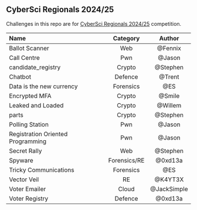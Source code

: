 ## CyberSci Regionals 2024/25

Challenges in this repo are for [CyberSci Regionals 2024/25](https://ctftime.org/event/2511) competition.

| Name | Category | Author |
| :--- | :---: | :---: |
| Ballot Scanner | Web | @Fennix |
| Call Centre | Pwn | @Jason |
| candidate_registry | Crypto | @Stephen |
| Chatbot | Defence | @Trent |
| Data is the new currency | Forensics | @ES |
| Encrypted MFA | Crypto | @Smile |
| Leaked and Loaded | Crypto | @Willem |
| parts | Crypto | @Stephen |
| Polling Station | Pwn | @Jason |
| Registration Oriented Programming | Pwn | @Jason |
| Secret Rally | Web | @Stephen |
| Spyware | Forensics/RE | @0xd13a |
| Tricky Communications | Forensics | @ES |
| Vector Veil | RE | @K4YT3X |
| Voter Emailer | Cloud | @JackSimple |
| Voter Registry | Defence | @0xd13a |

